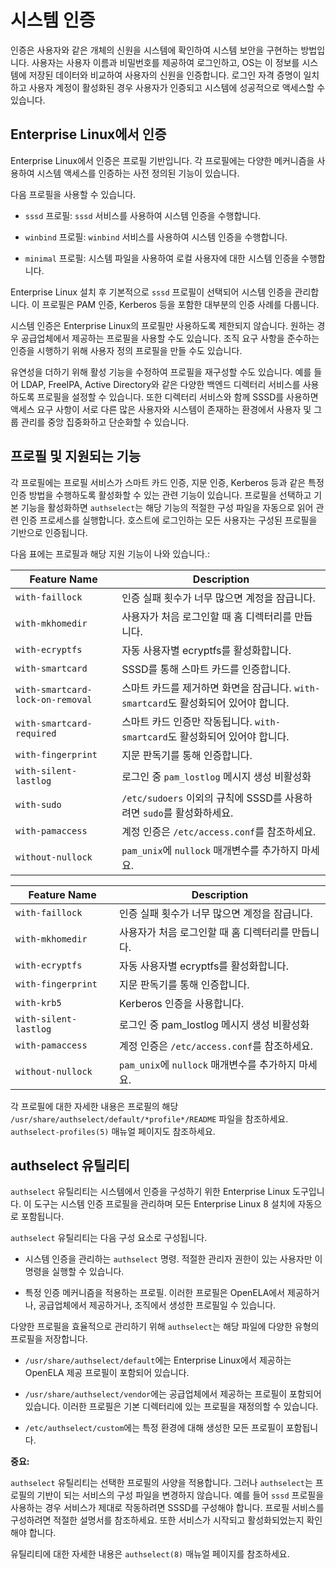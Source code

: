 <!--
SPDX-FileCopyrightText: 2023,2024 Oracle and/or its affiliates.
SPDX-License-Identifier: CC-BY-SA-4.0
-->

# 시스템 인증

인증은 사용자와 같은 개체의 신원을 시스템에 확인하여 시스템 보안을 구현하는 방법입니다. 사용자는 사용자 이름과 비밀번호를 제공하여 로그인하고, OS는 이 정보를 시스템에 저장된 데이터와 비교하여 사용자의 신원을 인증합니다. 로그인 자격 증명이 일치하고 사용자 계정이 활성화된 경우 사용자가 인증되고 시스템에 성공적으로 액세스할 수 있습니다.

## Enterprise Linux에서 인증

Enterprise Linux에서 인증은 프로필 기반입니다. 각 프로필에는 다양한 메커니즘을 사용하여 시스템 액세스를 인증하는 사전 정의된 기능이 있습니다.

다음 프로필을 사용할 수 있습니다.

- `sssd` 프로필: `sssd` 서비스를 사용하여 시스템 인증을 수행합니다.

- `winbind` 프로필: `winbind` 서비스를 사용하여 시스템 인증을 수행합니다.

- `minimal` 프로필: 시스템 파일을 사용하여 로컬 사용자에 대한 시스템 인증을 수행합니다.

Enterprise Linux 설치 후 기본적으로 `sssd` 프로필이 선택되어 시스템 인증을 관리합니다. 이 프로필은 PAM 인증, Kerberos 등을 포함한 대부분의 인증 사례를 다룹니다.

시스템 인증은 Enterprise Linux의 프로필만 사용하도록 제한되지 않습니다. 원하는 경우 공급업체에서 제공하는 프로필을 사용할 수도 있습니다. 조직 요구 사항을 준수하는 인증을 시행하기 위해 사용자 정의 프로필을 만들 수도 있습니다.

유연성을 더하기 위해 활성 기능을 수정하여 프로필을 재구성할 수도 있습니다. 예를 들어 LDAP, FreeIPA, Active Directory와 같은 다양한 백엔드 디렉터리 서비스를 사용하도록 프로필을 설정할 수 있습니다. 또한 디렉터리 서비스와 함께 SSSD를 사용하면 액세스 요구 사항이 서로 다른 많은 사용자와 시스템이 존재하는 환경에서 사용자 및 그룹 관리를 중앙 집중화하고 단순화할 수 있습니다.

## 프로필 및 지원되는 기능

각 프로필에는 프로필 서비스가 스마트 카드 인증, 지문 인증, Kerberos 등과 같은 특정 인증 방법을 수행하도록 활성화할 수 있는 관련 기능이 있습니다. 프로필을 선택하고 기본 기능을 활성화하면 `authselect`는 해당 기능의 적절한 구성 파일을 자동으로 읽어 관련 인증 프로세스를 실행합니다. 호스트에 로그인하는 모든 사용자는 구성된 프로필을 기반으로 인증됩니다.

다음 표에는 프로필과 해당 지원 기능이 나와 있습니다.:

| Feature Name                     | Description                                                                             |
| -------------------------------- | --------------------------------------------------------------------------------------- |
| `with-faillock`                  | 인증 실패 횟수가 너무 많으면 계정을 잠급니다.                                              |
| `with-mkhomedir`                 | 사용자가 처음 로그인할 때 홈 디렉터리를 만듭니다.                                            |
| `with-ecryptfs`                  | 자동 사용자별 ecryptfs를 활성화합니다.                                               |
| `with-smartcard`                 | SSSD를 통해 스마트 카드를 인증합니다.                                                 |
| `with-smartcard-lock-on-removal` | 스마트 카드를 제거하면 화면을 잠급니다. `with-smartcard`도 활성화되어 있어야 합니다. |
| `with-smartcard-required`        | 스마트 카드 인증만 작동됩니다. `with-smartcard`도 활성화되어 있어야 합니다.      |
| `with-fingerprint`               | 지문 판독기를 통해 인증합니다.                                                       |
| `with-silent-lastlog`            | 로그인 중 `pam_lostlog` 메시지 생성 비활성화                                                         |
| `with-sudo`                      | `/etc/sudoers` 이외의 규칙에 SSSD를 사용하려면 `sudo`를 활성화하세요.                      |
| `with-pamaccess`                 | 계정 인증은 `/etc/access.conf`를 참조하세요.                                       |
| `without-nullock`                | `pam_unix`에 `nullock` 매개변수를 추가하지 마세요.                                   |

| Feature Name          | Description                                           |
| --------------------- | ----------------------------------------------------- |
| `with-faillock`       | 인증 실패 횟수가 너무 많으면 계정을 잠급니다.            |
| `with-mkhomedir`      | 사용자가 처음 로그인할 때 홈 디렉터리를 만듭니다.          |
| `with-ecryptfs`       | 자동 사용자별 ecryptfs를 활성화합니다.             |
| `with-fingerprint`    | 지문 판독기를 통해 인증합니다.                     |
| `with-krb5`           | Kerberos 인증을 사용합니다.                   |
| `with-silent-lastlog` | 로그인 중 pam\_lostlog 메시지 생성 비활성화  |
| `with-pamaccess`      | 계정 인증은 `/etc/access.conf`를 참조하세요.     |
| `without-nullock`     | `pam_unix`에 `nullock` 매개변수를 추가하지 마세요. |

각 프로필에 대한 자세한 내용은 프로필의 해당 `/usr/share/authselect/default/*profile*/README` 파일을 참조하세요. `authselect-profiles(5)` 매뉴얼 페이지도 참조하세요.

## authselect 유틸리티

`authselect` 유틸리티는 시스템에서 인증을 구성하기 위한 Enterprise Linux 도구입니다. 이 도구는 시스템 인증 프로필을 관리하며 모든 Enterprise Linux 8 설치에 자동으로 포함됩니다.

`authselect` 유틸리티는 다음 구성 요소로 구성됩니다.

- 시스템 인증을 관리하는 `authselect` 명령. 적절한 관리자 권한이 있는 사용자만 이 명령을 실행할 수 있습니다.

- 특정 인증 메커니즘을 적용하는 프로필. 이러한 프로필은 OpenELA에서 제공하거나, 공급업체에서 제공하거나, 조직에서 생성한 프로필일 수 있습니다.

다양한 프로필을 효율적으로 관리하기 위해 `authselect`는 해당 파일에 다양한 유형의 프로필을 저장합니다.

- `/usr/share/authselect/default`에는 Enterprise Linux에서 제공하는 OpenELA 제공 프로필이 포함되어 있습니다.

- `/usr/share/authselect/vendor`에는 공급업체에서 제공하는 프로필이 포함되어 있습니다. 이러한 프로필은 기본 디렉터리에 있는 프로필을 재정의할 수 있습니다.

- `/etc/authselect/custom`에는 특정 환경에 대해 생성한 모든 프로필이 포함됩니다.

**중요:**

`authselect` 유틸리티는 선택한 프로필의 사양을 적용합니다. 그러나 `authselect`는 프로필의 기반이 되는 서비스의 구성 파일을 변경하지 않습니다. 예를 들어 `sssd` 프로필을 사용하는 경우 서비스가 제대로 작동하려면 SSSD를 구성해야 합니다. 프로필 서비스를 구성하려면 적절한 설명서를 참조하세요. 또한 서비스가 시작되고 활성화되었는지 확인해야 합니다.

유틸리티에 대한 자세한 내용은 `authselect(8)` 매뉴얼 페이지를 참조하세요.

